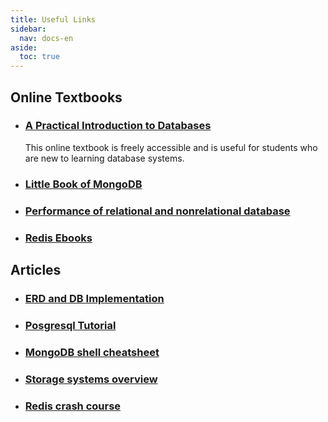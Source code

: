 ```yaml
---
title: Useful Links 
sidebar:
  nav: docs-en
aside:
  toc: true
---
```


## Online Textbooks

- ### [A Practical Introduction to Databases](https://runestone.academy/ns/books/published/practical_db/index.html)
    This online textbook is freely accessible and is useful for students who are new to learning database systems.
- ### [Little Book of MongoDB](https://assets.contentstack.io/v3/assets/blt39790b633ee0d5a7/blt3eb1a140dddfc879/6499dddaa60a790ac741153a/The_Little_Book_of_Mongo_DB_97dbc9a8fe.pdf)
- ### [Performance of relational and nonrelational database](https://kth.diva-portal.org/smash/get/diva2:1772625/FULLTEXT01.pdf)

- ### [Redis Ebooks](https://redis.com/ebooks/)
## Articles

- ### [ERD and DB Implementation](https://guides.visual-paradigm.com/erd-and-database-implementation-bridging-the-gap-between-concept-and-reality/)

- ### [Posgresql Tutorial](https://www.postgresqltutorial.com/postgresql-python/create-tables/)

- ### [MongoDB shell cheatsheet](https://assets.contentstack.io/v3/assets/blt39790b633ee0d5a7/blt0aaf1fb48c6c8e78/6499dbb724cb33848b7f303f/Mongo_DB_Shell_Cheat_Sheet_1a0e3aa962.pdf)

- ### [Storage systems overview](https://blog.bytebytego.com/p/storage-systems-overview)
- ### [Redis crash course](https://developer.redis.com/develop/node/node-crash-course/)

  
